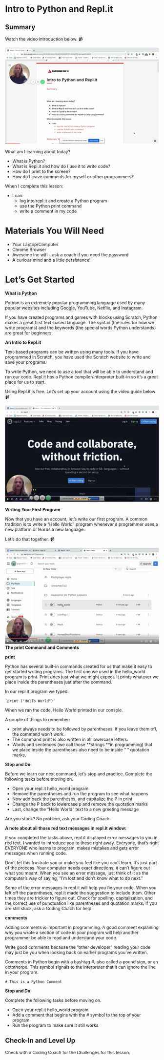 
# Intro to Python and Repl.it


## Summary 

Watch the video introduction below.
📹 

[![Watch the video](./less1intro.png)](https://www.loom.com/share/f0a11e2610664b729620c4ab23aeec1d)


What am I learning about today?



*   What is Python?
*   What is Repl.it and how do I use it to write code?
*   How do I print to the screen?
*   How do I leave comments for myself or other programmers?

When I complete this lesson: 



*   I can:
    *   log into repl.it and create a Python program
    *   use the Python print command
    *   write a comment in my code


# Materials You Will Need



*   Your Laptop/Computer
*   Chrome Browser
*   Awesome Inc wifi - ask a coach if you need the password
*   A curious mind and a little persistence!


# Let’s Get Started

**What is Python**

Python is an extremely popular programming language used by many popular websites including Google, YouTube, Netflix, and Instagram.

If you have created programs and games with blocks using Scratch, Python makes a great first text-based language. The syntax (the rules for how we write programs) and the keywords (the special words Python understands) are great for beginners.

**An Intro to Repl.it**

Text-based programs can be written using many tools. If you have programmed in Scratch, you have used the Scratch website to write and save your programs. 

To write Python, we need to use a tool that will be able to understand and run our code. Repl.it has a Python compiler/interpreter built-in so it’s a great place for us to start. 

Using Repl.it is free. Let’s set up your account using the video guide below 📹 

[![Watch the video](./less1replit.png)](https://www.loom.com/share/072364d175fe47ffa2aac655fd28aa88)

**Writing Your First Program**

Now that you have an account, let’s write our first program. A common tradition is to write a “Hello World” program whenever a programmer uses a new platform or learns a new language. 

Let’s do that together. 📹 

[![Watch the video](./less1helloworld.png)](https://www.loom.com/share/ec95e0156de24779a2b16a49fdb54ac3)
**The print Command and Comments**

**print**

Python has several built-in commands created for us that make it easy to get started writing programs. The first one we used in the hello_world program is print. Print does just what we might expect. It prints whatever we place inside the parentheses just after the command.

In our repl.it program we typed:

	`print ("Hello World")`

When we ran the code, Hello World printed in our console.

A couple of things to remember: 

*   print always needs to be followed by parentheses. If you leave them off, the command won’t work. 
*   The command print is also written in all lowercase letters. 
*   Words and sentences (we call those **strings **in programming) that we place inside the parentheses also need to be inside “ “ quotation marks.

**Stop and Do:**

Before we learn our next command, let’s stop and practice. Complete the following tasks before moving on.

*   Open your repl.it hello_world program
*   Remove the parentheses and run the program to see what happens
*   Now add back the parentheses, and capitalize the P in print
*   Change the P back to lowercase p and remove the quotation marks
*   Last, change the “Hello World” text to a new greeting message

Are you stuck? No problem, ask your Coding Coach.

**A note about all those red text messages in repl.it window:**

if you completed the tasks above, repl.it displayed error messages to you in red text. I wanted to introduce you to these right away. Everyone, that’s right EVERYONE who learns to program, makes mistakes and gets error messages when running code. 

Don’t let this frustrate you or make you feel like you can’t learn. It’s just part of the process. Your computer needs exact directions; it can’t figure out what you meant. When you see an error message, just think of it as the computer’s way of saying, “I’m lost and don’t know what to do next.”

Some of the error messages in repl.it will help you fix your code. When you left off the parentheses, repl.it made the suggestion to include them. Other times they are trickier to figure out. Check for spelling, capitalization, and the correct use of punctuation like parentheses and quotation marks. If you are still stuck, ask a Coding Coach for help.

**comments**

Adding comments is important in programming. A good comment explaining why you wrote a section of code in your program will help another programmer be able to read and understand your code.

Write good comments because the “other developer” reading your code may just be you when looking back on earlier programs you’ve written.

Comments in Python begin with a hashtag #, also called a pound sign, or an octothorpe. This symbol signals to the interpreter that it can ignore the line in your program.


```
# This is a Python Comment
```


**Stop and Do:**

Complete the following tasks before moving on.



*   Open your repl.it hello_world program
*   Add a comment that begins with the # symbol to the top of your program
*   Run the program to make sure it still works


## Check-In and Level Up

Check with a Coding Coach for the Challenges for this lesson.



